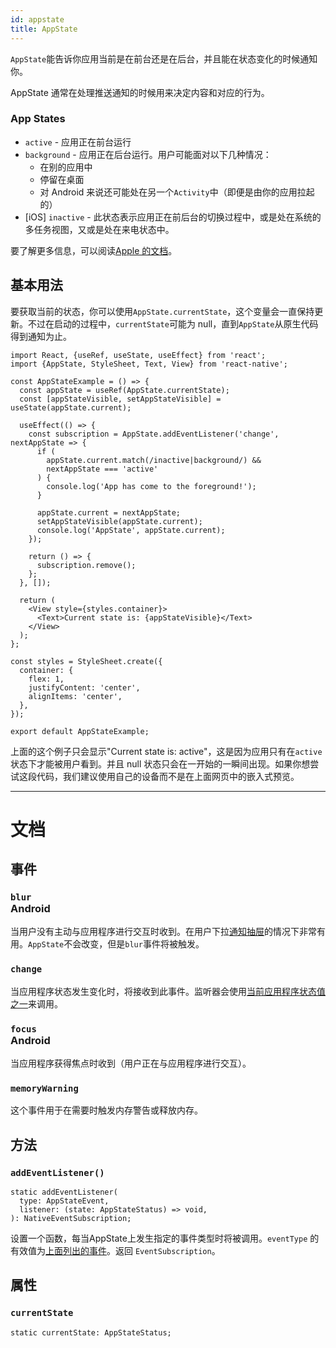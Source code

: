 ```yaml
---
id: appstate
title: AppState
---
```


`AppState`能告诉你应用当前是在前台还是在后台，并且能在状态变化的时候通知你。

AppState 通常在处理推送通知的时候用来决定内容和对应的行为。

### App States

- `active` - 应用正在前台运行
- `background` - 应用正在后台运行。用户可能面对以下几种情况：
  - 在别的应用中
  - 停留在桌面
  - 对 Android 来说还可能处在另一个`Activity`中（即便是由你的应用拉起的）
- [iOS] `inactive` - 此状态表示应用正在前后台的切换过程中，或是处在系统的多任务视图，又或是处在来电状态中。

要了解更多信息，可以阅读[Apple 的文档](https://developer.apple.com/documentation/uikit/app_and_scenes/managing_your_app_s_life_cycle)。

## 基本用法

要获取当前的状态，你可以使用`AppState.currentState`，这个变量会一直保持更新。不过在启动的过程中，`currentState`可能为 null，直到`AppState`从原生代码得到通知为止。

```SnackPlayer name=AppState%20Example
import React, {useRef, useState, useEffect} from 'react';
import {AppState, StyleSheet, Text, View} from 'react-native';

const AppStateExample = () => {
  const appState = useRef(AppState.currentState);
  const [appStateVisible, setAppStateVisible] = useState(appState.current);

  useEffect(() => {
    const subscription = AppState.addEventListener('change', nextAppState => {
      if (
        appState.current.match(/inactive|background/) &&
        nextAppState === 'active'
      ) {
        console.log('App has come to the foreground!');
      }

      appState.current = nextAppState;
      setAppStateVisible(appState.current);
      console.log('AppState', appState.current);
    });

    return () => {
      subscription.remove();
    };
  }, []);

  return (
    <View style={styles.container}>
      <Text>Current state is: {appStateVisible}</Text>
    </View>
  );
};

const styles = StyleSheet.create({
  container: {
    flex: 1,
    justifyContent: 'center',
    alignItems: 'center',
  },
});

export default AppStateExample;
```

上面的这个例子只会显示"Current state is: active"，这是因为应用只有在`active`状态下才能被用户看到。并且 null 状态只会在一开始的一瞬间出现。如果你想尝试这段代码，我们建议使用自己的设备而不是在上面网页中的嵌入式预览。

---

# 文档

## 事件

### `blur` <div class="label android">Android</div>

当用户没有主动与应用程序进行交互时收到。在用户下拉[通知抽屉](https://developer.android.com/guide/topics/ui/notifiers/notifications#bar-and-drawer)的情况下非常有用。`AppState`不会改变，但是`blur`事件将被触发。

### `change`

当应用程序状态发生变化时，将接收到此事件。监听器会使用[当前应用程序状态值之一](appstate.md#app-states)来调用。

### `focus` <div class="label android">Android</div>

当应用程序获得焦点时收到（用户正在与应用程序进行交互）。

### `memoryWarning`

这个事件用于在需要时触发内存警告或释放内存。

## 方法

### `addEventListener()`

```tsx
static addEventListener(
  type: AppStateEvent,
  listener: (state: AppStateStatus) => void,
): NativeEventSubscription;
```

设置一个函数，每当AppState上发生指定的事件类型时将被调用。`eventType` 的有效值为[上面列出的事件](#events)。返回 `EventSubscription`。


## 属性

### `currentState`

```tsx
static currentState: AppStateStatus;
```
